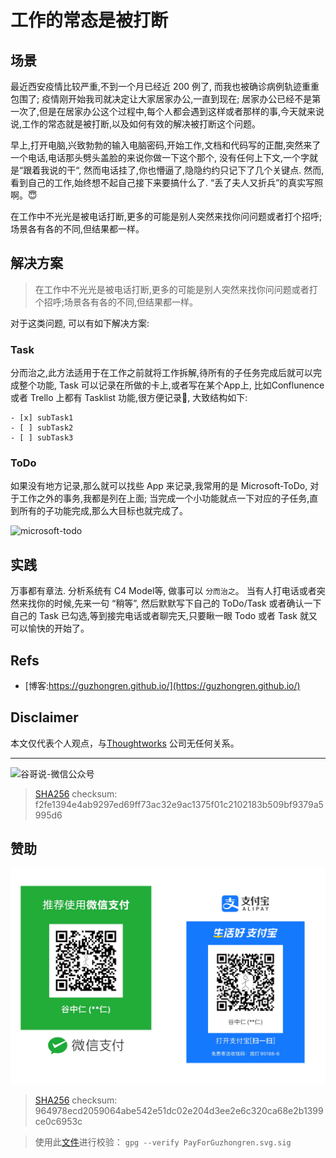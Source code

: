 # 工作的常态是被打断

## 场景

最近西安疫情比较严重,不到一个月已经近 200 例了, 而我也被确诊病例轨迹重重包围了; 疫情刚开始我司就决定让大家居家办公,一直到现在; 居家办公已经不是第一次了,但是在居家办公这个过程中,每个人都会遇到这样或者那样的事,今天就来说说,工作的常态就是被打断,以及如何有效的解决被打断这个问题。

早上,打开电脑,兴致勃勃的输入电脑密码,开始工作,文档和代码写的正酣,突然来了一个电话,电话那头劈头盖脸的来说你做一下这个那个, 没有任何上下文,一个字就是“跟着我说的干“, 然而电话挂了,你也懵逼了,隐隐约约只记下了几个关键点. 然而,看到自己的工作,始终想不起自己接下来要搞什么了. “丢了夫人又折兵”的真实写照啊。😇

在工作中不光光是被电话打断,更多的可能是别人突然来找你问问题或者打个招呼;场景各有各的不同,但结果都一样。

## 解决方案


> 在工作中不光光是被电话打断,更多的可能是别人突然来找你问问题或者打个招呼;场景各有各的不同,但结果都一样。

对于这类问题, 可以有如下解决方案:

### Task

分而治之,此方法适用于在工作之前就将工作拆解,待所有的子任务完成后就可以完成整个功能, Task 可以记录在所做的卡上,或者写在某个App上, 比如Conflunence 或者 Trello 上都有 Tasklist 功能,很方便记录📝, 大致结构如下:

```todo
- [x] subTask1
- [ ] subTask2
- [ ] subTask3
```

### ToDo

如果没有地方记录,那么就可以找些 App 来记录,我常用的是 Microsoft-ToDo, 对于工作之外的事务,我都是列在上面; 当完成一个小功能就点一下对应的子任务,直到所有的子功能完成,那么大目标也就完成了。

![microsoft-todo](https://cdn.jsdelivr.net/gh/guzhongren/data-hosting@main/Microsoft-ToDo/microsoft-todo.4ir7qvpwrw20.png)

## 实践

万事都有章法. 分析系统有 C4 Model等, 做事可以 `分而治之`。
当有人打电话或者突然来找你的时候,先来一句 “稍等”, 然后默默写下自己的 ToDo/Task 或者确认一下自己的 Task 已勾选,等到接完电话或者聊完天,只要瞅一眼 Todo 或者 Task 就又可以愉快的开始了。

## Refs

* [博客:https://guzhongren.github.io/](https://guzhongren.github.io/)

## Disclaimer

本文仅代表个人观点，与[Thoughtworks](https://www.Thoughtworks.com/) 公司无任何关系。

----
![谷哥说-微信公众号](https://cdn.jsdelivr.net/gh/guzhongren/data-hosting@master/20210819/扫码_搜索联合传播样式-白色版.ae9zxgscqcg.png)
> [SHA256](https://emn178.github.io/online-tools/sha256_checksum.html) checksum: f2fe1394e4ab9297ed69ff73ac32e9ac1375f01c2102183b509bf9379a5995d6

## 赞助

![PayForGuzhongren](/images/pay/PayForGuzhongren.svg)
> [SHA256](https://emn178.github.io/online-tools/sha256_checksum.html) checksum: 964978ecd2059064abe542e51dc02e204d3ee2e6c320ca68e2b1399ce0c6953c

> 使用此[文件](https://guzhongren.github.io/images/pay/payforguzhongren.svg.sig)进行校验： `gpg --verify PayForGuzhongren.svg.sig`

